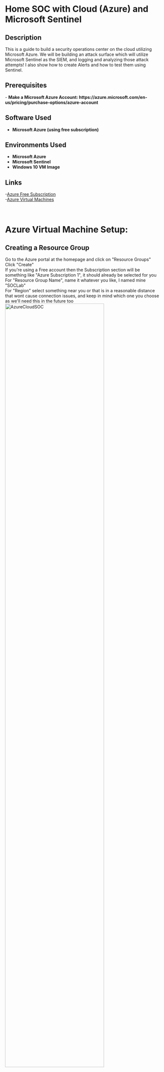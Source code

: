 <h1>Home SOC with Cloud (Azure) and Microsoft Sentinel</h1>


<h2>Description</h2>
This is a guide to build a security operations center on the cloud utilizing Microsoft Azure. We will be building an attack surface which will utilize Microsoft Sentinel as the SIEM, and logging and analyzing those attack attempts! I also show how to create Alerts and how to test them using Sentinel.
<br />

<h2>Prerequisites</h2>
- <b>Make a Microsoft Azure Account: https://azure.microsoft.com/en-us/pricing/purchase-options/azure-account </b> 

<h2>Software Used</h2>

- <b>Microsoft Azure (using free subscription) </b> 

<h2>Environments Used </h2>

- <b>Microsoft Azure</b>
- <b>Microsoft Sentinel</b>
- <b>Windows 10 VM Image</b>

<h2>Links</h2>

-[Azure Free Subscription](https://azure.microsoft.com/en-us/pricing/purchase-options/azure-account)
<br/>
-[Azure Virtual Machines](https://portal.azure.com)
<br/>
<br/>
<br/>

<!-- <h2>Downloads</h2>

-[Geographic IP Information](https://drive.google.com/file/d/13EfjM_4BohrmaxqXZLB5VUBIz2sv9Siz/view?usp=sharing)
<br/>
-[Attack Map](https://drive.google.com/file/d/1ErlVEK5cQjpGyOcu4T02xYy7F31dWuir/view?usp=drive_link)
<br/> -->



<h1>Azure Virtual Machine Setup:</h1>

<p align="left">

<h2>Creating a Resource Group</h2>

Go to the Azure portal at the homepage and click on "Resource Groups" <br/>
Click "Create" <br/>
If you're using a Free account then the Subscription section will be something like "Azure Subscription 1", it should already be selected for you <br/>
For "Resource Group Name", name it whatever you like, I named mine "SOCLab" <br/>
For "Region" select something near you or that is in a reasonable distance that wont cause connection issues, and keep in mind which one you choose as we'll need this in the future too <br/>
<img src="https://i.imgur.com/oKKF1z5.png" height="80%" width="80%" alt="AzureCloudSOC"/>
<br/>
<br/>

Click the blue "Review + Create" button <br/>
Then click the blue "Create" button <br/>
Refresh the page and you should see your resource group there! <br/>
<em>Note: don't mind the other resource groups you see in my screenshot, those were just for fun, you will only have the one you made</em> <br/>
<img src="https://i.imgur.com/78dmS0D.png" height="80%" width="80%" alt="AzureCloudSOC"/>
<br/>
<br/>

<h2>Creating a Vritual Network</h2>

Now we need to create a virtual network for our VM to connect to once its made <br/>
Navigate back to the home page and click on "Virtual Networks" <br/>
Do the Following: <br/>
<em>For "Subscription", make sure it is set to your correct one, in my case its "Azure Subscription 1" <br/>
For "Resource Group", select the one you made in the previous section, for me it was "SOCLab" <br/>
For "Virtual Network Name", make it any name you want <br/>
For "Region", select the same one you used to make the resource group, mine was US West 2 <br/> </em>
<img src="https://i.imgur.com/IgnjHtg.png" height="80%" width="80%" alt="AzureCloudSOC"/>
<br/>
<br/>

Click the blue "Review + Create" button <br/>
Then click the blue "Create" button <br/>
You should get a depployment page and confirmation it has been deployed, this could take a minute <br/>
<img src="https://i.imgur.com/Uo4W8dc.png" height="80%" width="80%" alt="AzureCloudSOC"/>
<br/>
<br/>

<h2>Creating a Virtual Machine</h2>

It's time to create the virtual machine! <br/>
Navigate back to the home page and click on "Virtual Machines" <br/>
Click "Create" and select the "Virtual Machine" option <br/>
<img src="https://i.imgur.com/5rpizrH.png" height="80%" width="80%" alt="AzureCloudSOC"/>
<br/>
<br/>

Do the Following:
<em>For "Resource Group", select the one you made <br/>
For "Virtual Machine Name", name it whatever you want, I did BlueTeamMachine <br/>
For "Region", select the same one you've been using so far <br/>
For "Zone Options", you can select "Azure-Selected Zone" to let it autopick for you, otherwise you can do "Self-Selected" zone to pick yourself <br/>
You can leave "Security Type" on "Trusted launch Virtual machines" <br/>
<img src="https://i.imgur.com/gft0rYA.png" height="80%" width="80%" alt="AzureCloudSOC"/>
<br/>
<br/>

For "Image" im picking windows 10, to do this click on the dropdown next to image and scroll all the way down to click on "See all images" <br/>
Search for "Windows 10" if you don't see it on the front page <br/>
Select it and choose any of the Gen 2 images <br/>
<img src="https://i.imgur.com/KidmTj7.png" height="80%" width="80%" alt="AzureCloudSOC"/>
<br/>
<br/>

For "Username" and "Password" you can set those to whatever you want <br/>
Make sure "Public Inbound Ports" has the "Allowed Selected Ports" option chosen <br/>
Make sure "Select Inbound Ports" has RDP (Remote Desktop Protocol) 3389 on <br/>
Under "Licensing" check the box </em><br/>
<img src="https://i.imgur.com/3g1yKSm.png" height="80%" width="80%" alt="AzureCloudSOC"/>
<br/>
<br/>

Click "Next" until you get to the "Netowrking section" <br/>
Find the checkbox for "Delete public IP and NIC when VM is deleted" and check it, this will make sure your VM and anything associated with it is completley wiped if you delete it <br/>

<img src="https://i.imgur.com/3g1yKSm.png" height="80%" width="80%" alt="AzureCloudSOC"/>
<br/>
<br/>

Click the blue "Review + Create" button <br/>
Then click the blue "Create" button <br/>
You should get a depployment page and confirmation it has been deployed, this could take a minute <br/>
<img src="https://i.imgur.com/m78nNGU.png" height="80%" width="80%" alt="AzureCloudSOC"/>
<br/>
<br/>

<h2>Creating and Configuring Log Analytics Workspace</h2>

Navigate back to the home page <br/>
Under "Azure Services", click on the arrow that says "More Services" <br/>
In the search bar type in "Log" and select "Log Analytics Workspaces" <br/>
<img src="https://i.imgur.com/yTUhEM6.png" height="80%" width="80%" alt="AzureCloudSOC"/>
<br/>
<br/>

Click "Create" <br/>
Do the following: <br/>
<em>For "Resource Group", select the one you've been using so far <br/>
For "Name", name it whatever you want <br/>
For "Region", select the region you've been using so far </em><br/>
<img src="https://i.imgur.com/jrGo9pj.png" height="80%" width="80%" alt="AzureCloudSOC"/>
<br/>
<br/>

Click the blue "Review + Create" button <br/>
Then click the blue "Create" button <br/>
<img src="https://i.imgur.com/jT6AM6E.png" height="80%" width="80%" alt="AzureCloudSOC"/>
<br/>
<br/>

Click "Go to resource" <br/>
On the lefthand side open up the "classic" dropdown and select "Virtual machines (deprecated)" <br/>
You should see your virtual machine, but it says not connected <br/>
<img src="https://i.imgur.com/8tfSKf1.png" height="80%" width="80%" alt="AzureCloudSOC"/>
<br/>
<br/>

To connect your VM to the Log Analystics workspace, on the current page click on the machine name
At the top click on "Connect" <br/>
It should begin connecting, this may take a minute <br/>
<img src="https://i.imgur.com/Dw9RGhm.png" height="80%" width="80%" alt="AzureCloudSOC"/>
<br/>
<br/>

Navigate back to the homepage of the Log Analytics Workspace <br/>
On the left side click on "Logs" <br/>
Here we'll want to check if the Workspace is detecting the virtual machine <br/>
Close out of the window they give you <br/>
On the right side where it says "Simple Mode", click on it and select "KQL Mode" <br/>
Type in the command "Heartbeat" and click run <br/>
<img src="https://i.imgur.com/KlVnNT7.png" height="80%" width="80%" alt="AzureCloudSOC"/>
<br/>
<br/>

There should be some output, this shows its connected <br/>


<h2>Connecting to the Virtual Machine</h2>
Let's connect to our Windows VM, go to your Desktop and click in the Search bar <br/>
Search for "Remote Desktop Connection" and open it <br/>
<img src="https://i.imgur.com/dkjOmZQ.png" height="80%" width="80%" alt="AzureCloudSOC"/>
<br/>
<br/>

On the Azure Homepage, click on the Virtual Machine you made <br/>
On the leftside click on "Overview" <br/>
Under the Networking section there should be a "Public IP Address" section <br/>
This will be the IP you use to connect to the machine using the "Remote Desktop Connection" you opened earlier <br/>
<img src="https://i.imgur.com/7NiTUqG.png" height="80%" width="80%" alt="AzureCloudSOC"/>
<br/>
<br/>

Enter the IP on your "Remote Desktop Connection" app <br/>
Enter the username you created earlier <br/>
Before we enter the correct password you made earlier, enter some wrong passwords so we can generate some security events <br/>
Now log in using your Password <br/>
Select "Yes" for the certificate pop up and you should be logged into your VM <br/>
<img src="https://i.imgur.com/aguUaYK.jpeg" height="80%" width="80%" alt="AzureCloudSOC"/>
<br/>
<br/>

<h2>Configuration in the Virtual Machine</h2>
Here we can do a couple things to make sure security events are being ingested and that the Monitoring agent was installed correctly <br/>
First to check if the "Microsoft Monitoring Agent" was installed, click on the search bar <br/>
Search for the "Run" app <br/>
In the "Run" app type the following command: appwiz.cpl <br/>
Here you should see programs that are installed, you should see "Microsoft Monitoring Agent" <br/>
<img src="https://i.imgur.com/IHefB2A.png" height="80%" width="80%" alt="AzureCloudSOC"/>
<br/>
<br/>

Now let's verify the security logs we generated earlier are showing up on this side <br/>
In the search bar type in "Event Viewer" and open it <br/>
On the left side click on the arrow next to "Windows Logs" to show the dropdown options <br/>
Click on "Security" <br/>
<img src="https://i.imgur.com/IBa6uAd.png" height="80%" width="80%" alt="AzureCloudSOC"/>
<br/>
<br/>

On the right hand side, click on "Filter Current Log" <br/>
This will open a pop up, here you will see a section thats says "<All Event IDs'>" <br/>
In that section we will type in: 4625 (This is the event ID associated with failed logins which we generated earlier) <br/>
<img src="https://i.imgur.com/aAw4nec.png" height="80%" width="80%" alt="AzureCloudSOC"/>
<br/>
<br/>

Click "OK" and it should now show you all of the failed authentication attempts <br/>
Click on one and you can see more about it <br/>
This is proof that the logs were generated correctly, so when we use Microsoft Sentinel it should appear there too once setup <br/>
<img src="https://i.imgur.com/Lkl1gTA.png" height="80%" width="80%" alt="AzureCloudSOC"/>
<br/>
<br/>

<h3>If Failed logins aren't showing up here's how to fix (Optional)</h3>
If the logs were not showing in the event viewer it's possible the firewall is blocking them, so to make this easy we can turn it off <br/>
Go to the search bar and type in the following: <strong>wf.msc</strong> <br/>
At the top click on "Actions" and then "Properties" <br/>
Go to each of the firewall profiles Domain, Private, and Public and set the "Firewall State" to "OFF" <br/>
<img src="https://i.imgur.com/3q8A8ek.png" height="80%" width="80%" alt="AzureCloudSOC"/>
<br/>
<br/>

Click "Apply" then "Ok" to save your changes <br/>
You have have to logoff the VM and do more failed logins to generate some more <br/>
Then go back to event viewer and you should see the failed logins now! <br/>


<h2>Configuring Microsoft Sentinel</h2>

Let's head back to Azure and Navigate to the homepage <br/>
Search for or click on "Microsoft Sentinel" <br/>
Click "Create" <br/>
Select the Log Analystics Workspace you created and click "Add" <br/> 
This can take a bit of time so just wait <br/>
<img src="https://i.imgur.com/r0Nxuy3.png" height="80%" width="80%" alt="AzureCloudSOC"/>
<br/>
<br/>

On the left side go to the "Configuration" section and in that section click on "Data Connectors" <br/>
Here you can see all of the Add-Ons that are currently connected to your Microsoft Sentinel <br/>
Click on "Content Hub" near the search bar <br/>
<img src="https://i.imgur.com/dBpK7rX.png" height="80%" width="80%" alt="AzureCloudSOC"/>
<br/>
<br/>

In the Search bar for the Content Hub page, search for "Security Events" <br/>
Under "Content Title", find the one that says "Windows Security Events" and click on the checkbox next to it <br/>
Click the blue "Install" button <br/>
<img src="https://i.imgur.com/9qzSAo1.png" height="80%" width="80%" alt="AzureCloudSOC"/>
<br/>
<br/>

Once installed click on the blue "Manage" button where "install" was located previously <br/>
Under "Content Name", find "Windows Security Events via AMA" and select the checkbox next to it <br/>
Click the blue "Open Connector Page" <br/>
Click the "+Create Data Collection Rule" button <br/>
Under "Rule name", set it to whatever you want <br/>
Make sure under "Resource Group" that it's the one you've been using so far <br/>
<img src="https://i.imgur.com/2HUo5NU.png" height="80%" width="80%" alt="AzureCloudSOC"/>
<br/>
<br/>

Click "Next" until you get to the Collect section <br/>
Make sure "All Security Events" is selected <br/>
Click "Next" and then click the blue "Create" button <br/>
Go back to the "Data Connectors" section and look to see if the "Windows Security Events via AMA" is there and connected <br/>
<img src="https://i.imgur.com/DEjdajl.png" height="80%" width="80%" alt="AzureCloudSOC"/>
<br/>
<br/>

<h2>Using Sentinel to Check the Security Events</h2>

Let's Navigate to the Sentinel you created and once in click on "Logs" on the left side <br/>
Close the popup window it gives you <br/>
On the right hand corner where it says "Simple Mode", click on it and select "KQL Mode" <br/>
Type in the following: <strong>SecurityEvent</strong> <br/>
Click the blue "Run" button <br/>
You should see a bunch of logs pop up <br/>
<img src="https://i.imgur.com/TpIzCkx.png" height="80%" width="80%" alt="AzureCloudSOC"/>
<br/>
<br/>

Now let's find our logs where there where failed login attempts (Note: may have to create more failed login attempts since Sentinel wasn't setup before) <br/>
Type the following command in: <br/>
```
SecurityEvent
| where EventID == 4625
```
<br/>

You should now see all of the attempts you generated for failed logins <br/>
<img src="https://i.imgur.com/JErhHxU.png" height="80%" width="80%" alt="AzureCloudSOC"/>
<br/>
<br/>

You can click the arrow to expand information about the generated log <br/>
<img src="https://i.imgur.com/UvoxcvX.png" height="80%" width="80%" alt="AzureCloudSOC"/>
<br/>
<br/>

Congrats on setting up your Azure cloud SOC lab! <br/>

<h2>Creating Alerts</h2>

Navigate to your Microsoft Sentinel resource <br/>
On the left side click "Analyitics" <br/>
Sometimes the page may say it has been moved and to click the link to go to the Defender portal, if it does just click it <br/>
<img src="https://i.imgur.com/UvoxcvX.png" height="80%" width="80%" alt="AzureCloudSOC"/>
<br/>
<br/>

In "Analyitics" Click the "Create" button at the top <br/>
Here you can choose a "scheduled rule or a "NRT rule" (Near-real-time) <br/>
Choose what you think is best, I'll choose scheduled for now <br/> 
<img src="https://i.imgur.com/9hu1Yth.png" height="80%" width="80%" alt="AzureCloudSOC"/>
<br/>
<br/>

Let's begin creating the rule <br/>
First enter a name for the rule you are going to create, im doing one for failed logins so I named mine "InvalidLogin" <br/>
You can also create a description for the alert if you want <br/>
The Severity will be up to you, I leave mine at Medium <br/>
You can also add the type of MITRE ATT&CK, in my case I would add "Intial Access" and  under that section add "Valid account" <br/>
<img src="https://i.imgur.com/BOGYajx.png" height="80%" width="80%" alt="AzureCloudSOC"/>
<br/>
<br/>

Click "Next" <br/>
In "Rule Query" we must write the rule like we did previously when we did the command: SecurityEvent <br/>
In this case I want failed logins and specifically for my user so I'll enter the following: <br/>
```
SecurityEvent
| where EventID == 4625 
| where Account contains "SOCanalyst"
```
<br/>

You can replace the "SOCanalyst" with whatever username you created <br/>
If you click the blue "View Query Results" link, it will take you to a page where you can run you query to see if it works! <br/>
<img src="https://i.imgur.com/GpYmksd.png" height="80%" width="80%" alt="AzureCloudSOC"/>
<br/>
<br/>

Under "Query Scheduling" we can set how often we want these alerts to get ran to try and detect something <br/>
For the purposes of testing we will make "Run Query Every" section to 5 Minutes <br/>
We will then go to the "Lookup data from the last" and make this 1 day <br/>
<img src="https://i.imgur.com/GpYmksd.png" height="80%" width="80%" alt="AzureCloudSOC"/>
<br/>
<br/>

The "Alert Threshold" I will leave as 0 but you can also set it to 1 (this is if the alert appears more than once) <br/>
Click "Next" until you see the blue "save" button <br/>
Click it <br/>
You should now see your Alert created <br/>
<img src="https://i.imgur.com/mNWkTmd.png" height="80%" width="80%" alt="AzureCloudSOC"/>
<br/>
<br/>

<h2>Testing the Alert</h2>

On the left side Click on "Investigation and Response" -> then on "Incidents and Alerts" <br/>
Click on "Incidents" <br/>
Generate some more invalid logins attempts <br/>
Wait a couple of minutes and click the "refresh" button in incidents <br/>
You can see I generated some <br/>
<img src="https://i.imgur.com/XzNJpzj.png" height="80%" width="80%" alt="AzureCloudSOC"/>
<br/>
<br/>

If we click on it we can view all the details including the query that was ran which will give us things such as time generated <br/>
<img src="https://i.imgur.com/LPcRoW7.png" height="80%" width="80%" alt="AzureCloudSOC"/>
<br/>
<br/>

Congrats you have created and tested an alert! <br/>

</p>
